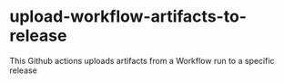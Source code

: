 # upload-workflow-artifacts-to-release
This Github actions uploads artifacts from a Workflow run to a specific release
